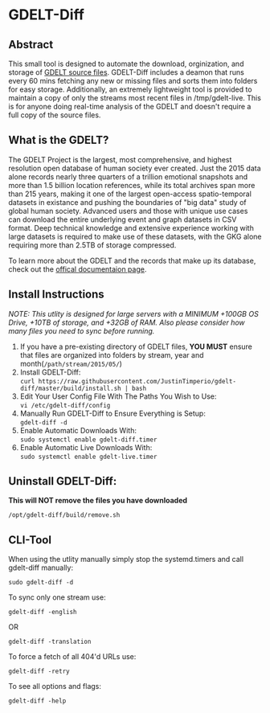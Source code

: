 # GDELT-Diff
  
## Abstract
This small tool is designed to automate the download, orginization, and storage of [GDELT source files](https://www.gdeltproject.org/data.html#rawdatafiles). GDELT-Diff includes a deamon that runs every 60 mins fetching any new or missing files and sorts them into folders for easy storage. Additionally, an extremely lightweight tool is provided to maintain a copy of only the streams most recent files in /tmp/gdelt-live. This is for anyone doing real-time analysis of the GDELT and doesn't require a full copy of the source files.

## What is the GDELT?
The GDELT Project is the largest, most comprehensive, and highest resolution open database of human society ever created. Just the 2015 data alone records nearly three quarters of a trillion emotional snapshots and more than 1.5 billion location references, while its total archives span more than 215 years, making it one of the largest open-access spatio-temporal datasets in existance and pushing the boundaries of "big data" study of global human society. Advanced users and those with unique use cases can download the entire underlying event and graph datasets in CSV format. Deep technical knowledge and extensive experience working with large datasets is required to make use of these datasets, with the GKG alone requiring more than 2.5TB of storage compressed.

To learn more about the GDELT and the records that make up its database, check out the [offical documentaion page](https://www.gdeltproject.org/data.html#documentation).
  
## Install Instructions  
_NOTE: This utlity is designed for large servers with a MINIMUM +100GB OS Drive, +10TB of storage, and +32GB of RAM. Also please consider how many files you need to sync before running._  
  
1. If you have a pre-existing directory of GDELT files, **YOU MUST** ensure that files are organized into folders by stream, year and month(`/path/stream/2015/05/`) 
2. Install GDELT-Diff:\
```curl https://raw.githubusercontent.com/JustinTimperio/gdelt-diff/master/build/install.sh | bash```
3. Edit Your User Config File With The Paths You Wish to Use:\
```vi /etc/gdelt-diff/config```
4. Manually Run GDELT-Diff to Ensure Everything is Setup:\
```gdelt-diff -d```
5. Enable Automatic Downloads With:\
```sudo systemctl enable gdelt-diff.timer```
6. Enable Automatic Live Downloads With:\
```sudo systemctl enable gdelt-live.timer```

## Uninstall GDELT-Diff:
**This will NOT remove the files you have downloaded**
```
/opt/gdelt-diff/build/remove.sh
```

## CLI-Tool
When using the utlity manually simply stop the systemd.timers and call gdelt-diff manually:

```
sudo gdelt-diff -d
```

To sync only one stream use:
```
gdelt-diff -english
```
OR
```
gdelt-diff -translation
```

To force a fetch of all 404'd URLs use:
```
gdelt-diff -retry
```

To see all options and flags:
```
gdelt-diff -help
```
